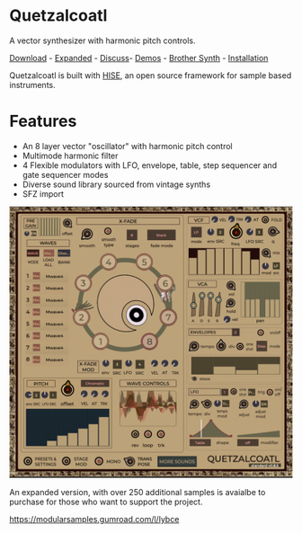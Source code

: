 # Quetzalcoatl

A vector synthesizer with harmonic pitch controls.

[Download](https://github.com/publicsamples/Quetzalcoatl/releases) - [Expanded](https://modularsamples.gumroad.com/l/lybce) - [Discuss](https://github.com/publicsamples/Quetzalcoatl/discussions)- [Demos](https://www.youtube.com/playlist?list=PL8Rp79UJ5uBDTPUgQJdIidH2vCRYB4T7S) - [Brother Synth](https://github.com/publicsamples/Xolotl) - [Installation](https://github.com/publicsamples/Quetzalcoatl/wiki/Installing-Sample-Content)

Quetzalcoatl is built with [HISE](http://hise.audio), an open source framework for sample based instruments. 


# Features 

- An 8 layer vector "oscillator" with harmonic pitch control
- Multimode harmonic filter
- 4 Flexible modulators with LFO, envelope, table, step sequencer and gate sequencer modes
- Diverse sound library sourced from vintage synths
- SFZ import

![Quetzalcoatl](https://raw.githubusercontent.com/publicsamples/Quetzalcoatl/main/Quetzalcoatl.png)

An expanded version, with over 250 additional samples is avaialbe to purchase for those who want to support the project.

https://modularsamples.gumroad.com/l/lybce



